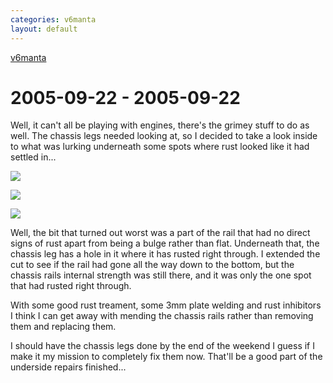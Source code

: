 ```yaml
---
categories: v6manta
layout: default
---
```


[v6manta](/v6manta)

# 2005-09-22 - 2005-09-22 
Well, it can't all be playing with engines, there's the grimey stuff to do as well. The chassis legs needed looking at, so I decided to take a look inside to what was lurking underneath some spots where rust looked like it had settled in...

![](/img/v6manta/manta0079.jpg)

![](/img/v6manta/manta0080.jpg)

![](/img/v6manta/manta0081.jpg)

Well, the bit that turned out worst was a part of the rail that had no direct signs of rust apart from being a bulge rather than flat. Underneath that, the chassis leg has a hole in it where it has rusted right through. I extended the cut to see if the rail had gone all the way down to the bottom, but the chassis rails internal strength was still there, and it was only the one spot that had rusted right through.

With some good rust treament, some 3mm plate welding and rust inhibitors I think I can get away with mending the chassis rails rather than removing them and replacing them.

I should have the chassis legs done by the end of the weekend I guess if I make it my mission to completely fix them now. That'll be a good part of the underside repairs finished...